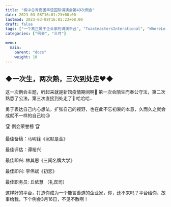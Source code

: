 ```yaml
---
title: "槟中总青商团华语国际讲演会第49次例会"
date: 2023-03-08T16:01:23+08:00
lastmod: 2023-03-08T16:01:23+08:00
draft: false
tags: ["一个真正属于企业家的讲演平台", "ToastmastersInterational", "WhereLeadersAreMade", "马明铨", "谭裕兴", "林其恩", "李伟斌", "丘依慧"]
categories: ["例会", "三月"]

menu:
  main:
    parent: "docs"
    weight: 10
---
```


## ◆一次生，两次熟，三次到处走❤◆

这一次例会主题，听起来就是新馆疫情期间啊🤣 第一次会陌生而奉公守法，第二次熟悉了公法，第三次直接到处走了🤣 哈哈哈.. 

勇于表达自己内心想法，扩张自己的视野，也在此不忘初衷的本意，久而久之就会成就不一样的自己哟😘

🏆 例会荣誉榜 🏆

最佳备稿：马明铨《沉默是金》

最佳评估：谭裕兴

最佳即兴: 林其恩《三间名牌大学》

最佳即兴: 李伟斌《初恋》

最佳职务员: 丘依慧 （礼宾司）

这样好的平台，打造你成为一个能言善道的企业家，你，还不来吗？平台给你，故事给我，下个例会3月16日，不见不散啊！